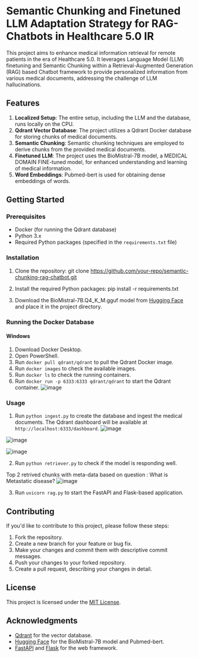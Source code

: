 # Semantic Chunking and Finetuned LLM Adaptation Strategy for RAG-Chatbots in Healthcare 5.0 IR

This project aims to enhance medical information retrieval for remote patients in the era of Healthcare 5.0. It leverages Language Model (LLM) finetuning and Semantic Chunking within a Retrieval-Augmented Generation (RAG) based Chatbot framework to provide personalized information from various medical documents, addressing the challenge of LLM hallucinations.

## Features

1. **Localized Setup**: The entire setup, including the LLM and the database, runs locally on the CPU.
2. **Qdrant Vector Database**: The project utilizes a Qdrant Docker database for storing chunks of medical documents.
3. **Semantic Chunking**: Semantic chunking techniques are employed to derive chunks from the provided medical documents.
4. **Finetuned LLM**: The project uses the BioMistral-7B model, a MEDICAL DOMAIN FINE-tuned model, for enhanced understanding and learning of medical information.
5. **Word Embeddings**: Pubmed-bert is used for obtaining dense embeddings of words.

## Getting Started

### Prerequisites

- Docker (for running the Qdrant database)
- Python 3.x
- Required Python packages (specified in the `requirements.txt` file)

### Installation

1. Clone the repository: git clone https://github.com/your-repo/semantic-chunking-rag-chatbot.git

2. Install the required Python packages: pip install -r requirements.txt

3. Download the BioMistral-7B.Q4_K_M.gguf model from [Hugging Face](https://huggingface.co/MaziyarPanahi/BioMistral-7B-GGUF) and place it in the project directory.

### Running the Docker Database

#### Windows

1. Download Docker Desktop.
2. Open PowerShell.
3. Run `docker pull qdrant/qdrant` to pull the Qdrant Docker image.
4. Run `docker images` to check the available images.
5. Run `docker ls` to check the running containers.
6. Run `docker run -p 6333:6333 qdrant/qdrant` to start the Qdrant container.
![image](https://github.com/fenil210/Medical-RAG/assets/121050723/6579c70e-e697-40b2-8142-72ea175ae1a0)


### Usage

1. Run `python ingest.py` to create the database and ingest the medical documents. The Qdrant dashboard will be available at `http://localhost:6333/dashboard`.
![image](https://github.com/fenil210/Medical-RAG/assets/121050723/f2235852-0153-4db8-991f-57cfb9714641)

![image](https://github.com/fenil210/Medical-RAG/assets/121050723/9d7fa324-db51-47b7-bde3-0a9eb49aa04b)

![image](https://github.com/fenil210/Medical-RAG/assets/121050723/1079fad4-baeb-402b-86ae-47e412da00eb)



2. Run `python retriever.py` to check if the model is responding well.

Top 2 retrived chunks with meta-data based on question : What is Metastatic disease?
![image](https://github.com/fenil210/Medical-RAG/assets/121050723/3bee2ee8-4a8e-48e6-8b68-fcb4d4dcc858)


3. Run `uvicorn rag.py` to start the FastAPI and Flask-based application.

## Contributing

If you'd like to contribute to this project, please follow these steps:

1. Fork the repository.
2. Create a new branch for your feature or bug fix.
3. Make your changes and commit them with descriptive commit messages.
4. Push your changes to your forked repository.
5. Create a pull request, describing your changes in detail.

## License

This project is licensed under the [MIT License](LICENSE).

## Acknowledgments

- [Qdrant](https://qdrant.tech/) for the vector database.
- [Hugging Face](https://huggingface.co/) for the BioMistral-7B model and Pubmed-bert.
- [FastAPI](https://fastapi.tiangolo.com/) and [Flask](https://flask.palletsprojects.com/) for the web framework.

